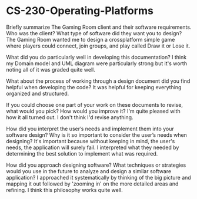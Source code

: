 # CS-230-Operating-Platforms

Briefly summarize The Gaming Room client and their software requirements. Who was the client? What type of software did they want you to design?
  The Gaming Room wanted me to design a crossplatform simple game where players could connect, join groups, and play called Draw it or Lose it.

What did you do particularly well in developing this documentation?
  I think my Domain model and UML diagram were particularly strong but it's worth noting all of it was graded quite well.
  
What about the process of working through a design document did you find helpful when developing the code?
  It was helpful for keeping everything organized and structured.

If you could choose one part of your work on these documents to revise, what would you pick? How would you improve it?
  I'm quite pleased with how it all turned out. I don't think I'd revise anything. 
  
How did you interpret the user’s needs and implement them into your software design? Why is it so important to consider the user’s needs when designing?
  It's important because without keeping in mind, the user's needs, the application will surely fail. I interpreted what they needed by determining the best solution to    implement what was required.
  
How did you approach designing software? What techniques or strategies would you use in the future to analyze and design a similar software application?
  I approached it systematically by thinking of the big picture and mapping it out followed by 'zooming in' on the more detailed areas and refining. I think this           philosophy works quite well.
